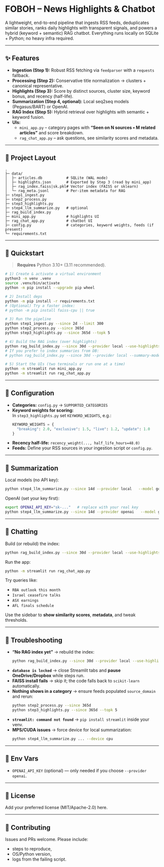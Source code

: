 # FOBOH – News Highlights & Chatbot

A lightweight, end-to-end pipeline that ingests RSS feeds, deduplicates similar stories, ranks daily highlights with transparent signals, and powers a hybrid (keyword + semantic) RAG chatbot. Everything runs locally on SQLite + Python; no heavy infra required.

---

## ✨ Features

- **Ingestion (Step 1):** Robust RSS fetching via `feedparser` with a `requests` fallback.
- **Processing (Step 2):** Conservative title normalization → clusters + canonical representative.
- **Highlights (Step 3):** Score by distinct sources, cluster size, keyword bonus, and recency (half-life).
- **Summarization (Step 4, optional):** Local seq2seq models (Pegasus/BART) or OpenAI.
- **RAG Index (Step 5):** Hybrid retrieval over highlights with semantic + keyword fusion.
- **UIs:** 
  - `mini_app.py` – category pages with **“Seen on N sources • M related articles”** and score breakdown.
  - `rag_chat_app.py` – ask questions, see similarity scores and metadata.

---

## 🧱 Project Layout

```
.
├─ data/
│  ├─ articles.db           # SQLite (WAL mode)
│  ├─ highlights.json       # Exported by Step 3 (read by mini_app)
│  ├─ rag_index.faiss|sk.pkl# Vector index (FAISS or sklearn)
│  └─ rag_meta.jsonl        # Per-item metadata for RAG
├─ step1_ingest.py
├─ step2_process.py
├─ step3_highlights.py
├─ step4_llm_summarize.py   # optional
├─ rag_build_index.py
├─ mini_app.py              # highlights UI
├─ rag_chat_app.py          # chatbot UI
├─ config.py                # categories, keyword weights, feeds (if present)
└─ requirements.txt
```

---

## 🚀 Quickstart

> **Requires** Python 3.10+ (3.11 recommended).

```bash
# 1) Create & activate a virtual environment
python3 -m venv .venv
source .venv/bin/activate
python -m pip install --upgrade pip wheel

# 2) Install deps
python -m pip install -r requirements.txt
# (Optional) Try a faster index:
# python -m pip install faiss-cpu || true

# 3) Run the pipeline
python step1_ingest.py --since 2d --limit 300
python step2_process.py --since 365d
python step3_highlights.py --since 365d --topk 5

# 4) Build the RAG index (over highlights)
python rag_build_index.py --since 30d --provider local --use-highlights
# If you prefer to index summaries from DB:
# python rag_build_index.py --since 30d --provider local --summary-model google/pegasus-xsum

# 5) Start the UIs (two terminals or run one at a time)
python -m streamlit run mini_app.py
python -m streamlit run rag_chat_app.py
```

---

## 🔧 Configuration

- **Categories:** `config.py` → `SUPPORTED_CATEGORIES`
- **Keyword weights for scoring:**  
  In `step3_highlights.py` set `KEYWORD_WEIGHTS`, e.g.:
  ```python
  KEYWORD_WEIGHTS = {
    "breaking": 2.0, "exclusive": 1.5, "live": 1.2, "update": 1.0
  }
  ```
- **Recency half-life:** `recency_weight(..., half_life_hours=48.0)`
- **Feeds:** Define your RSS sources in your ingestion script or `config.py`.

---

## 🧠 Summarization

Local models (no API key):
```bash
python step4_llm_summarize.py --since 14d --provider local   --model google/pegasus-xsum --device auto --resummarize
```

OpenAI (set your key first):
```bash
export OPENAI_API_KEY="sk-..."   # replace with your real key
python step4_llm_summarize.py --since 14d --provider openai   --model gpt-4o-mini --resummarize
```

---

## 💬 Chatting

Build (or rebuild) the index:
```bash
python rag_build_index.py --since 30d --provider local --use-highlights
```

Run the app:
```bash
python -m streamlit run rag_chat_app.py
```

Try queries like:
- `RBA outlook this month`
- `Israel ceasefire talks`
- `ASX earnings`
- `AFL finals schedule`

Use the sidebar to **show similarity scores**, **metadata**, and tweak thresholds.

---

## 🧪 Troubleshooting

- **“No RAG index yet”** → rebuild the index:
  ```bash
  python rag_build_index.py --since 30d --provider local --use-highlights
  ```
- **`database is locked`** → close Streamlit tabs and **pause OneDrive/Dropbox** while steps run.
- **FAISS install fails** → skip it; the code falls back to `scikit-learn` automatically.
- **Nothing shows in a category** → ensure feeds populated `source_domain` and rerun:
  ```bash
  python step2_process.py --since 365d
  python step3_highlights.py --since 365d --topk 5
  ```
- **`streamlit: command not found`** → `pip install streamlit` inside your venv.
- **MPS/CUDA issues** → force device for local summarization:
  ```bash
  python step4_llm_summarize.py ... --device cpu
  ```

---

## 🔐 Env Vars

- `OPENAI_API_KEY` (optional) — only needed if you choose `--provider openai`.

---

## 📄 License

Add your preferred license (MIT/Apache-2.0) here.

---

## 🤝 Contributing

Issues and PRs welcome. Please include:
- steps to reproduce,
- OS/Python version,
- logs from the failing script.
